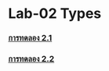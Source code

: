 # Lab-02  Types

###  [การทดลอง 2.1](./Lab-02-part-1.md) 

###  [การทดลอง 2.2](./Lab-02-part-2.md) 
